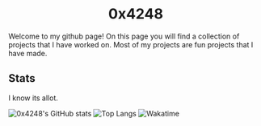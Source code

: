 <h1 style="text-align: center;">0x4248</h1>

Welcome to my github page! On this page you will find a collection of projects that I have worked on. Most of my projects are fun projects that I have made.

## Stats

I know its allot. 

![0x4248's GitHub stats](https://github-readme-stats.vercel.app/api?username=0x4248&show_icons=true&theme=radical&theme=transparent)
![Top Langs](https://github-readme-stats.vercel.app/api/top-langs/?username=0x4248&hide=html,css,jupyter%20notebook&langs_count=40&layout=donut&theme=transparent)
![Wakatime](https://github-readme-stats.vercel.app/api/wakatime?username=0x4248&layout=compact&theme=transparent)